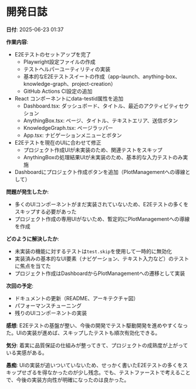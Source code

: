 # 開発日誌

**日付**: 2025-06-23 01:37

**作業内容**:
- E2Eテストのセットアップを完了
  - Playwright設定ファイルの作成
  - テストヘルパーユーティリティの実装
  - 基本的なE2Eテストスイートの作成（app-launch、anything-box、knowledge-graph、project-creation）
  - GitHub Actions CI設定の追加
- React コンポーネントにdata-testid属性を追加
  - Dashboard.tsx: ダッシュボード、タイトル、最近のアクティビティセクション
  - AnythingBox.tsx: ページ、タイトル、テキストエリア、送信ボタン
  - KnowledgeGraph.tsx: ページラッパー
  - App.tsx: ナビゲーションメニューとボタン
- E2Eテストを現在のUIに合わせて修正
  - プロジェクト作成UIが未実装のため、関連テストをスキップ
  - AnythingBoxの処理結果UIが未実装のため、基本的な入力テストのみ実施
- Dashboardにプロジェクト作成ボタンを追加（PlotManagementへの導線として）

**問題が発生したか**:
- 多くのUIコンポーネントがまだ実装されていないため、E2Eテストの多くをスキップする必要があった
- プロジェクト作成の専用UIがないため、暫定的にPlotManagementへの導線を作成

**どのように解決したか**:
- 未実装の機能に対するテストは`test.skip`を使用して一時的に無効化
- 実装済みの基本的なUI要素（ナビゲーション、テキスト入力など）のテストに焦点を当てた
- プロジェクト作成はDashboardからPlotManagementへの遷移として実装

**次回の予定**:
- ドキュメントの更新（README、アーキテクチャ図）
- パフォーマンスチューニング
- 残りのUIコンポーネントの実装

**感想**: 
E2Eテストの基盤が整い、今後の開発でテスト駆動開発を進めやすくなった。UIの実装が進めば、スキップしたテストも順次有効化できる。

**気分**: 
着実に品質保証の仕組みが整ってきて、プロジェクトの成熟度が上がっている実感がある。

**愚痴**: 
UIの実装が追いついていないため、せっかく書いたE2Eテストの多くをスキップせざるを得なかったのが少し残念。でも、テストファーストで考えることで、今後の実装方向性が明確になったのは良かった。